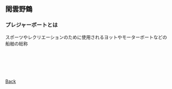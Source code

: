 ## 閑雲野鶴

### プレジャーボートとは

スポーツやレクリエーションのために使用されるヨットやモーターボートなどの船舶の総称

<p style="margin-top: 100px;"></p>

[Back](./../../)
